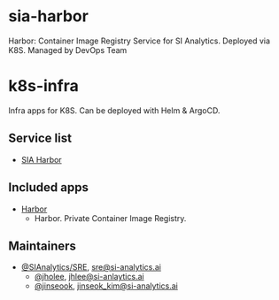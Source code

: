 # sia-harbor

Harbor: Container Image Registry Service for SI Analytics. Deployed via K8S. Managed by DevOps Team

# k8s-infra

Infra apps for K8S. Can be deployed with Helm & ArgoCD.

## Service list

- [SIA Harbor](https://harbor.sia-service.kr)

## Included apps

- [Harbor](https://github.com/goharbor/harbor-helm)
    - Harbor. Private Container Image Registry.

## Maintainers

- [@SIAnalytics/SRE](https://github.com/orgs/SIAnalytics/teams/sre), [sre@si-analytics.ai](mailto:sre@si-analytics.ai)
    - [@jholee](https://github.com/jholee), [jhlee@si-anlaytics.ai](mailto:jhlee@si-analytics.ai)
    - [@jinseook](https://github.com/jinseook), [jinseok_kim@si-analytics.ai](mailto:jinseok_kim@si-analytics.ai)